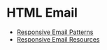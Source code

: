 # HTML Email

* [Responsive Email Patterns](http://responsiveemailpatterns.com/)
* [Responsive Email Resources](http://responsiveemailresources.com/)